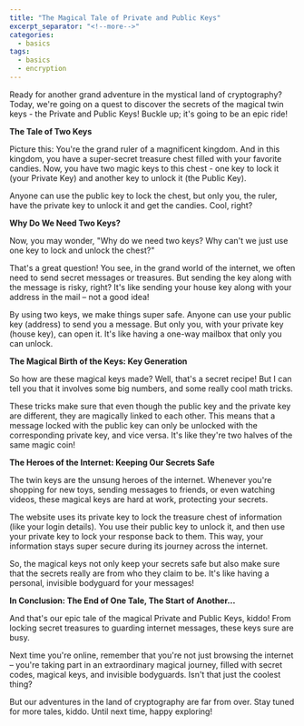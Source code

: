 ```yaml
---
title: "The Magical Tale of Private and Public Keys"
excerpt_separator: "<!--more-->"
categories:
  - basics
tags:
  - basics
  - encryption
---
```


Ready for another grand adventure in the mystical land of cryptography? Today, we're going on a quest to discover the secrets of the magical twin keys - the Private and Public Keys! Buckle up; it's going to be an epic ride!

**The Tale of Two Keys**

Picture this: You're the grand ruler of a magnificent kingdom. And in this kingdom, you have a super-secret treasure chest filled with your favorite candies. Now, you have two magic keys to this chest - one key to lock it (your Private Key) and another key to unlock it (the Public Key).

Anyone can use the public key to lock the chest, but only you, the ruler, have the private key to unlock it and get the candies. Cool, right?

**Why Do We Need Two Keys?**

Now, you may wonder, "Why do we need two keys? Why can't we just use one key to lock and unlock the chest?"

That's a great question! You see, in the grand world of the internet, we often need to send secret messages or treasures. But sending the key along with the message is risky, right? It's like sending your house key along with your address in the mail – not a good idea!

By using two keys, we make things super safe. Anyone can use your public key (address) to send you a message. But only you, with your private key (house key), can open it. It's like having a one-way mailbox that only you can unlock.

**The Magical Birth of the Keys: Key Generation**

So how are these magical keys made? Well, that's a secret recipe! But I can tell you that it involves some big numbers, and some really cool math tricks. 

These tricks make sure that even though the public key and the private key are different, they are magically linked to each other. This means that a message locked with the public key can only be unlocked with the corresponding private key, and vice versa. It's like they're two halves of the same magic coin!

**The Heroes of the Internet: Keeping Our Secrets Safe**

The twin keys are the unsung heroes of the internet. Whenever you're shopping for new toys, sending messages to friends, or even watching videos, these magical keys are hard at work, protecting your secrets.

The website uses its private key to lock the treasure chest of information (like your login details). You use their public key to unlock it, and then use your private key to lock your response back to them. This way, your information stays super secure during its journey across the internet. 

So, the magical keys not only keep your secrets safe but also make sure that the secrets really are from who they claim to be. It's like having a personal, invisible bodyguard for your messages!

**In Conclusion: The End of One Tale, The Start of Another...**

And that's our epic tale of the magical Private and Public Keys, kiddo! From locking secret treasures to guarding internet messages, these keys sure are busy.

Next time you're online, remember that you're not just browsing the internet – you're taking part in an extraordinary magical journey, filled with secret codes, magical keys, and invisible bodyguards. Isn't that just the coolest thing?

But our adventures in the land of cryptography are far from over. Stay tuned for more tales, kiddo. Until next time, happy exploring!

